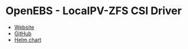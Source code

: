 # OpenEBS - LocalPV-ZFS CSI Driver

- [Website](https://openebs.io/)
- [GitHub](https://github.com/openebs/zfs-localpv)
- [Helm chart](https://github.com/openebs/zfs-localpv/tree/develop/deploy/helm/charts)
